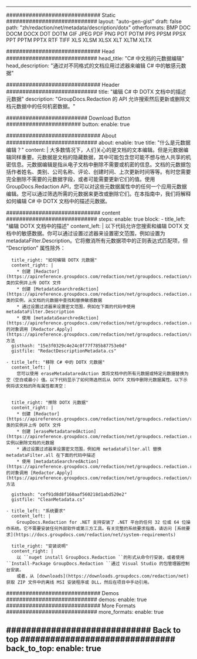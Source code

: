 
---
############################# Static ############################
layout: "auto-gen-gist" 
draft: false
path: "zh/redaction/net/metadata/description/dotx"
otherformats: BMP DOC DOCM DOCX DOT DOTM GIF JPEG PDF PNG POT POTM PPS PPSM PPSX PPT PPTM PPTX RTF TIFF XLS XLSM XLSX XLT XLTM XLTX  

############################# Head ############################
head_title: "C# 中文档的元数据编辑"
head_description: "通过对不同格式的文档应用过滤器来编辑 C# 中的敏感元数据"

############################# Header ############################
title: "编辑 C# 中 DOTX 文档中的描述元数据"
description: "GroupDocs.Redaction 的 API 允许搜索然后更新或删除文档元数据中的任何机密数据。"

######################### Download Button #######################
button:
    enable: true

############################# About ############################
about:
    enable: true
    title: "什么是元数据编辑？"
    content: |
        大多数情况下，人们关心的是文档的文本编辑。但是元数据编辑同样重要。元数据是文档的隐藏数据，其中可能包含您可能不想与他人共享的机密信息。元数据编辑是指从电子文档中删除不需要或机密的信息。文档的元数据包括作者姓名、类别、公司名称、评论、创建时间、上次更新时间等等。有时您需要完全删除不需要的元数据字段，或者可能需要更新它们的值。使用 GroupDocs.Redaction API，您可以对这些元数据属性中的任何一个应用元数据编辑。您可以通过筛选所需的元数据来更改或删除它们。在本指南中，我们将解释如何编辑 C# 中 DOTX 文档中的描述元数据。

############################# content ############################
steps:
    enable: true
    block:
    - title_left: "编辑 DOTX 文档中的描述"
      content_left: |
        以下代码允许您搜索和编辑 DOTX 文档中的敏感数据。你可以通过设置过滤器来设置密文范围，例如设置为 metadataFilter.Description。它将撤消所有元数据项中的正则表达式匹配项，但 “Description” 属性除外：
        

      title_right: "如何编辑 DOTX 元数据"
      content_right: |
        * 创建 [Redactor](https://apireference.groupdocs.com/redaction/net/groupdocs.redaction/redactor) 类的实例并上传 DOTX 文件
        * 创建 [MetadataSearchredAction](https://apireference.groupdocs.com/redaction/net/groupdocs.redaction.redactions/metadatasearchredaction) 类的实例，从文档的元数据中查找和替换敏感数据
        * 通过设置过滤器来设置密文范围，例如在下面的代码中使用 metadataFilter.Description
        * 使用 [metadataSearchredAction](https://apireference.groupdocs.com/redaction/net/groupdocs.redaction.redactions/metadatasearchredaction) 的对象调用 [Redactor.Apply](https://apireference.groupdocs.com/redaction/net/groupdocs.redaction/redactor/methods/apply/index) 方法        
      gisthash: "15e3f0329c4e24c0f77f785b87753e0d"
      gistfile: "RedactDescriptionMetadata.cs"

    - title_left: "移除 C# 中的 DOTX 元数据"
      content_left: |
        您可以使用 eraseMetadataredAction 类将文档中的所有元数据或特定元数据替换为空（空白或最小）值。以下代码显示了如何筛选然后从 DOTX 文档中删除元数据属性。以下示例将该文档的所有属性都清空：
        
        
      title_right: "擦除 DOTX 元数据"
      content_right: |
        * 创建 [Redactor](https://apireference.groupdocs.com/redaction/net/groupdocs.redaction/redactor) 类的实例并上传 DOTX 文件
        * 创建 [eraseMetadataredAction](https://apireference.groupdocs.com/redaction/net/groupdocs.redaction.redactions/erasemetadataredaction) 实例以删除文档的元数据
        * 通过设置过滤器来设置密文范围，例如用 metadataFilter.all 替换 metadataFilter.all 在下面的代码中描述 
        * 使用 [metadataSearchredAction](https://apireference.groupdocs.com/redaction/net/groupdocs.redaction.redactions/metadatasearchredaction) 的对象调用 [Redactor.Apply](https://apireference.groupdocs.com/redaction/net/groupdocs.redaction/redactor/methods/apply/index) 方法
        
      gisthash: "cef91d8d8f160aaf560218d1abd520e2"
      gistfile: "CleanMetadata.cs"

    - title_left: "系统要求"
      content_left: |
        GroupDocs.Redaction for .NET 支持安装了 .NET 平台的任何 32 位或 64 位操作系统。它不需要安装任何外部软件或第三方工具。有关完整的系统要求指南，请访问 [系统要求](https://docs.groupdocs.com/redaction/net/system-requirements)
        
      title_right: "安装说明"
      content_right: |
        以 ``nuget install GroupDocs.Redaction ``的形式从命令行安装，或者使用 ``Install-Package GroupDocs.Redaction ``通过 Visual Studio 的包管理器控制台安装。 
        或者，从 [downloads](https://downloads.groupdocs.com/redaction/net) 获取 ZIP 文件中的离线 MSI 安装程序或 DLL，然后在项目中手动引用。

############################# Demos ############################
demos:
    enable: true
############################# More Formats ############################
more_formats:
    enable: true

############################# Back to top ###############################
back_to_top:
    enable: true
---